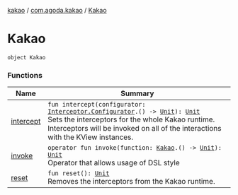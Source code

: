 [kakao](../../index.md) / [com.agoda.kakao](../index.md) / [Kakao](./index.md)

# Kakao

`object Kakao`

### Functions

| Name | Summary |
|---|---|
| [intercept](intercept.md) | `fun intercept(configurator: `[`Interceptor.Configurator`](../../com.agoda.kakao.intercept/-interceptor/-configurator/index.md)`.() -> `[`Unit`](https://kotlinlang.org/api/latest/jvm/stdlib/kotlin/-unit/index.html)`): `[`Unit`](https://kotlinlang.org/api/latest/jvm/stdlib/kotlin/-unit/index.html)<br>Sets the interceptors for the whole Kakao runtime. Interceptors will be invoked on all of the interactions with the KView instances. |
| [invoke](invoke.md) | `operator fun invoke(function: `[`Kakao`](./index.md)`.() -> `[`Unit`](https://kotlinlang.org/api/latest/jvm/stdlib/kotlin/-unit/index.html)`): `[`Unit`](https://kotlinlang.org/api/latest/jvm/stdlib/kotlin/-unit/index.html)<br>Operator that allows usage of DSL style |
| [reset](reset.md) | `fun reset(): `[`Unit`](https://kotlinlang.org/api/latest/jvm/stdlib/kotlin/-unit/index.html)<br>Removes the interceptors from the Kakao runtime. |

